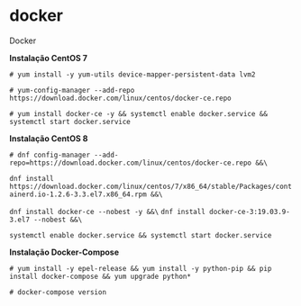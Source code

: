 # docker
Docker

**Instalação CentOS 7**

`# yum install -y yum-utils device-mapper-persistent-data lvm2`

`# yum-config-manager --add-repo https://download.docker.com/linux/centos/docker-ce.repo`

`# yum install docker-ce -y && systemctl enable docker.service && systemctl start docker.service`

**Instalação CentOS 8**

`# dnf config-manager --add-repo=https://download.docker.com/linux/centos/docker-ce.repo &&\`

`dnf install https://download.docker.com/linux/centos/7/x86_64/stable/Packages/containerd.io-1.2.6-3.3.el7.x86_64.rpm &&\`

`dnf install docker-ce --nobest -y &&\`
`dnf install docker-ce-3:19.03.9-3.el7 --nobest &&\`

`systemctl enable docker.service && systemctl start docker.service`

**Instalação Docker-Compose**

`# yum install -y epel-release && yum install -y python-pip && pip install docker-compose && yum upgrade python*`

`# docker-compose version`
